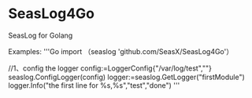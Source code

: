 # SeasLog4Go
SeasLog for Golang

Examples:
'''Go
   import （seaslog 'github.com/SeasX/SeasLog4Go'）

   //1、config the logger
   config:=LoggerConfig{"/var/log/test",""}
   seaslog.ConfigLogger(config)
   logger:=seaslog.GetLogger("firstModule")
   logger.Info("the first line for %s,%s","test","done")
'''